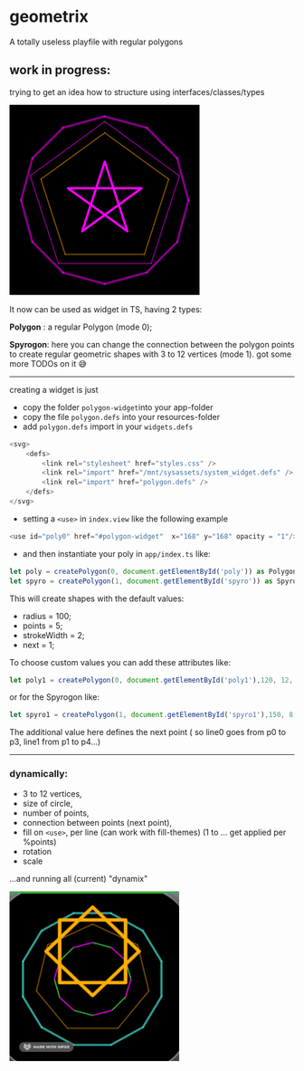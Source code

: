 # geometrix
A totally useless playfile with regular polygons
## work in progress:
trying to get an idea how to structure using interfaces/classes/types  

![2022-04-20 12 36 21](polygon-widget.png)   

It now can be used as widget in TS, having 2 types:

**Polygon** : a regular Polygon (mode 0);

**Spyrogon**: here you can change the connection between the polygon points to create regular geometric shapes with 3 to 12 vertices (mode 1).
got some more TODOs on it 😅


___
creating a widget is just 
* copy the folder `polygon-widget`into your app-folder
* copy the file `polygon.defs` into your resources-folder
* add `polygon.defs` import in your `widgets.defs`



```js
<svg>
    <defs>
        <link rel="stylesheet" href="styles.css" />
        <link rel="import" href="/mnt/sysassets/system_widget.defs" />
        <link rel="import" href="polygon.defs" />
    </defs>
</svg>
```

* setting a `<use>` in `index.view` like the following example
```js
<use id="poly0" href="#polygon-widget"  x="168" y="168" opacity = "1"/>
```
* and then instantiate your poly in `app/index.ts` like:

``` js
let poly = createPolygon(0, document.getElementById('poly')) as Polygon;
let spyro = createPolygon(1, document.getElementById('spyro')) as Spyrogon;
```
This will create shapes with the default values:
* radius = 100;
* points = 5;
* strokeWidth = 2;
* next = 1;

To choose custom values you can add these attributes like:

```js
let poly1 = createPolygon(0, document.getElementById('poly1'),120, 12, 10) as Polygon
```
or for the Spyrogon like:
```js
let spyro1 = createPolygon(1, document.getElementById('spyro1'),150, 8, 4, 3) as Spyrogon
```
The additional value here defines the next point ( so line0 goes from p0 to p3, line1 from p1 to p4...)

___

### dynamically:
* 3 to 12 vertices,
* size of circle,
* number of points,
* connection between points (next point),
* fill on `<use>`, per line (can work with fill-themes) (1 to ... get applied per %points)
* rotation
* scale

...and running all (current) "dynamix"

![dynamix](dynamix.gif)


